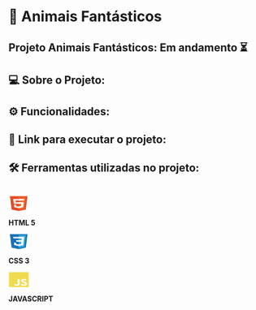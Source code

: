 # 🐾 Animais Fantásticos
 ## Projeto Animais Fantásticos: Em andamento ⏳

 ## 💻 Sobre o Projeto:

 ## ⚙️ Funcionalidades:

 ## 🚀 Link para executar o projeto:
 
## 🛠️ Ferramentas utilizadas no projeto: 
<div style="display: inline_block"><br>
  <img align="center" alt="Rafa-HTML" height="30" width="40" src="https://raw.githubusercontent.com/devicons/devicon/master/icons/html5/html5-original.svg"><p><strong>HTML 5</strong></p>
  <img align="center" alt="Rafa-CSS" height="30" width="40" src="https://raw.githubusercontent.com/devicons/devicon/master/icons/css3/css3-original.svg"><p><strong>CSS 3</strong></p>
  <img align="center" alt="Rafa-Js" height="30" width="40" src="https://raw.githubusercontent.com/devicons/devicon/master/icons/javascript/javascript-plain.svg"><p><strong>JAVASCRIPT</strong></p>
</div>
